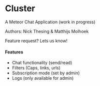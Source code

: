 Cluster
=======

A Meteor Chat Application (work in progress)

Authors: Nick Thesing & Matthijs Molhoek

Feature request? Lets us know!

<h4> Features </h4>

- Chat functionality (send/read)
- Filters (Caps, links, urls)
- Subscription mode (set by admin)
- Logs (only available for admin)
